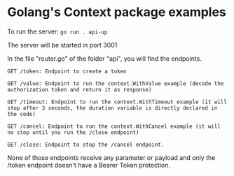 # Golang's Context package examples

To run the server:
`go run . api-up`

The server will be started in port 3001

In the file "router.go" of the folder "api", you will find the endpoints.

```
GET /token: Endpoint to create a token

GET /value: Endpoint to run the context.WithValue example (decode the authorization token and return it as response)

GET /timeout: Endpoint to run the context.WithTimeout example (it will stop after 3 seconds, the duration variable is directly declared in the code)

GET /cancel: Endpoint to run the context.WithCancel example (it will no stop until you run the /close endpoint)

GET /close: Endpoint to stop the /cancel endpoint.
```

None of those endpoints receive any parameter or payload and only the /token endpoint doesn't have a Bearer Token protection.
